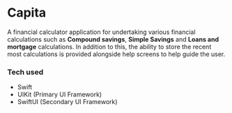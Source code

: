 # Capita 

A financial calculator application for undertaking various financial calculations such as **Compound savings**, **Simple Savings** and **Loans and mortgage** calculations. In addition to this, the ability to store the recent most calculations is provided alongside help screens to help guide the user.

### Tech used

* Swift
* UIKit (Primary UI Framework)
* SwiftUI (Secondary UI Framework)
